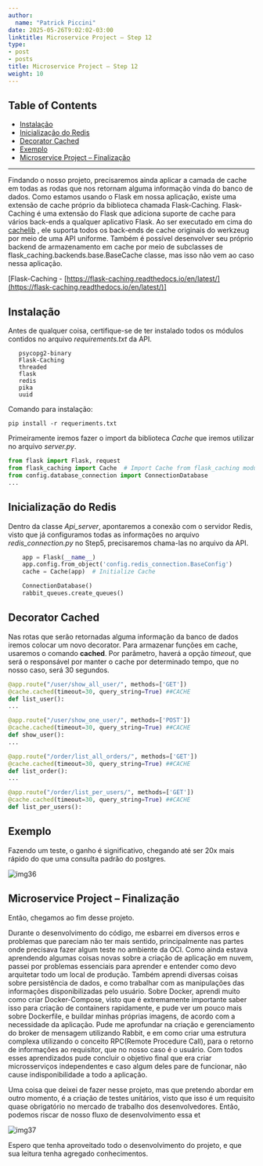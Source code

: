 ```yaml
---
author:
  name: "Patrick Piccini"
date: 2025-05-26T9:02:02-03:00
linktitle: Microservice Project – Step 12
type:
- post
- posts
title: Microservice Project – Step 12
weight: 10
---
```

## Table of Contents
- [Instalação](#instala%C3%A7%C3%A3o)
- [Inicialização do Redis](#inicializa%C3%A7%C3%A3o-do-redis)
- [Decorator Cached](#decorator-cached)
- [Exemplo](#exemplo)
- [Microservice Project – Finalização](#microservice-project--finaliza%C3%A7%C3%A3o)

---

Findando o nosso projeto, precisaremos ainda aplicar a camada de cache em todas as rodas que nos retornam alguma informação vinda do banco de dados. Como estamos usando o Flask em nossa aplicação, existe uma extensão de cache próprio da biblioteca chamada Flask-Caching. Flask-Caching é uma extensão do Flask que adiciona suporte de cache para vários back-ends a qualquer aplicativo Flask. Ao ser executado em cima do [cachelib](https://github.com/pallets-eco/cachelib) , ele suporta todos os back-ends de cache originais do werkzeug por meio de uma API uniforme. Também é possível desenvolver seu próprio backend de armazenamento em cache por meio de subclasses de flask\_caching.backends.base.BaseCache classe, mas isso não vem ao caso nessa aplicação.

[Flask-Caching - [https://flask-caching.readthedocs.io/en/latest/](https://flask-caching.readthedocs.io/en/latest/)]

## Instalação

Antes de qualquer coisa, certifique-se de ter instalado todos os módulos contidos no arquivo _requirements.txt_ da API.

~~~ requirements
   psycopg2-binary
   Flask-Caching
   threaded
   flask
   redis
   pika
   uuid
~~~
Comando para instalação:
~~~ shell
pip install -r requeriments.txt
~~~

Primeiramente iremos fazer o import da biblioteca _Cache_ que iremos utilizar no arquivo _server.py_.

~~~ python
from flask import Flask, request
from flask_caching import Cache  # Import Cache from flask_caching module
from config.database_connection import ConnectionDatabase
...
~~~

## Inicialização do Redis

Dentro da classe _Api\_server_, apontaremos a conexão com o servidor Redis, visto que já configuramos todas as informações no arquivo _redis\_connection.py_ no Step5, precisaremos chama-las no arquivo da API.

~~~ python
    app = Flask(__name__)
    app.config.from_object('config.redis_connection.BaseConfig')
    cache = Cache(app)  # Initialize Cache

    ConnectionDatabase()
    rabbit_queues.create_queues()
~~~

## Decorator Cached

Nas rotas que serão retornadas alguma informação da banco de dados iremos colocar um novo decorator. Para armazenar funções em cache, usaremos o comando **cached**. Por parâmetro, haverá a opção _timeout_, que será o responsável por manter o cache por determinado tempo, que no nosso caso, será 30 segundos.

~~~ python
@app.route("/user/show_all_user/", methods=['GET'])
@cache.cached(timeout=30, query_string=True) ##CACHE
def list_user():
...

@app.route("/user/show_one_user/", methods=['POST'])
@cache.cached(timeout=30, query_string=True) ##CACHE
def show_user():
...

@app.route("/order/list_all_orders/", methods=['GET'])
@cache.cached(timeout=30, query_string=True) ##CACHE
def list_order():
...

@app.route("/order/list_per_users/", methods=['GET'])
@cache.cached(timeout=30, query_string=True) ##CACHE
def list_per_users():
~~~

## Exemplo

Fazendo um teste, o ganho é significativo, chegando até ser 20x mais rápido do que uma consulta padrão do postgres.

![img36](/images/microservice_project/img36.png)

## Microservice Project – Finalização

Então, chegamos ao fim desse projeto.

Durante o desenvolvimento do código, me esbarrei em diversos erros e problemas que pareciam não ter mais sentido, principalmente nas partes onde precisava fazer algum teste no ambiente da OCI. Como ainda estava aprendendo algumas coisas novas sobre a criação de aplicação em nuvem, passei por problemas essenciais para aprender e entender como devo arquitetar todo um local de produção. Também aprendi diversas coisas sobre persistência de dados, e como trabalhar com as manipulações das informações disponibilizadas pelo usuário. Sobre Docker, aprendi muito como criar Docker-Compose, visto que é extremamente importante saber isso para criação de containers rapidamente, e pude ver um pouco mais sobre Dockerfile, e buildar minhas próprias imagens, de acordo com a necessidade da aplicação. Pude me aprofundar na criação e gerenciamento do broker de mensagem utilizando Rabbit, e em como criar uma estrutura complexa utilizando o conceito RPC(Remote Procedure Call), para o retorno de informações ao requisitor, que no nosso caso é o usuário. Com todos esses aprendizados pude concluir o objetivo final que era criar microsserviços independentes e caso algum deles pare de funcionar, não cause indisponibilidade a todo a aplicação.

Uma coisa que deixei de fazer nesse projeto, mas que pretendo abordar em outro momento, é a criação de testes unitários, visto que isso é um requisito quase obrigatório no mercado de trabalho dos desenvolvedores. Então, podemos riscar de nosso fluxo de desenvolvimento essa et

![img37](/images/microservice_project/img37.png)

Espero que tenha aproveitado todo o desenvolvimento do projeto, e que sua leitura tenha agregado conhecimentos.